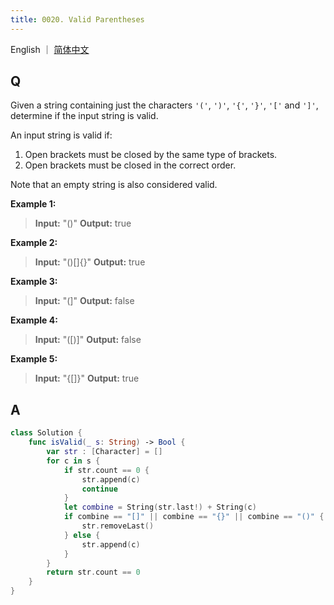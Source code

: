 ```yaml
---
title: 0020. Valid Parentheses
---
```


English ｜ [简体中文](leetcode/0020)



## Q

Given a string containing just the characters `'('`, `')'`, `'{'`, `'}'`, `'['` and `']'`, determine if the input string is valid.

An input string is valid if:

1. Open brackets must be closed by the same type of brackets.
2. Open brackets must be closed in the correct order.

Note that an empty string is also considered valid.

**Example 1:**

>**Input:** "()"
>**Output:** true

**Example 2:**

>**Input:** "()[]{}"
>**Output:** true

**Example 3:**

>**Input:** "(]"
>**Output:** false

**Example 4:**

>**Input:** "([)]"
>**Output:** false

**Example 5:**

>**Input:** "{[]}"
>**Output:** true



## A

```swift
class Solution {
    func isValid(_ s: String) -> Bool {
        var str : [Character] = []
        for c in s {
            if str.count == 0 {
                str.append(c)
                continue
            }
            let combine = String(str.last!) + String(c)
            if combine == "[]" || combine == "{}" || combine == "()" {
                str.removeLast()
            } else {
                str.append(c)
            }
        }
        return str.count == 0
    }
}
```

